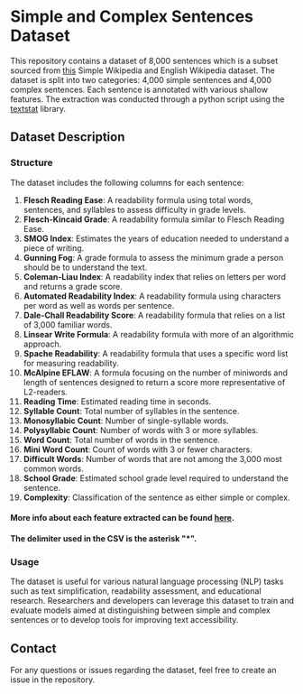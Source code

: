 # Simple and Complex Sentences Dataset

This repository contains a dataset of 8,000 sentences which is a subset sourced from [this](https://cs.pomona.edu/~dkauchak/simplification/) Simple Wikipedia and English Wikipedia dataset. The dataset is split into two categories: 4,000 simple sentences and 4,000 complex sentences. Each sentence is annotated with various shallow features. The extraction was conducted through a python script using the [textstat](https://pypi.org/project/textstat/) library.

## Dataset Description

### Structure

The dataset includes the following columns for each sentence:

1. **Flesch Reading Ease**: A readability formula using total words, sentences, and syllables to assess difficulty in grade levels.
2. **Flesch-Kincaid Grade**: A readability formula similar to Flesch Reading Ease.
3. **SMOG Index**: Estimates the years of education needed to understand a piece of writing.
4. **Gunning Fog**: A grade formula to assess the minimum grade a person should be to understand the text.
5. **Coleman-Liau Index**: A readability index that relies on letters per word and returns a grade score.
6. **Automated Readability Index**: A readability formula using characters per word as well as words per sentence.
7. **Dale-Chall Readability Score**: A readability formula that relies on a list of 3,000 familiar words.
8. **Linsear Write Formula**: A readability formula with more of an algorithmic approach.
9. **Spache Readability**: A readability formula that uses a specific word list for measuring readability.
10. **McAlpine EFLAW**: A formula focusing on the number of miniwords and length of sentences designed to return a score more representative of L2-readers.
11. **Reading Time**: Estimated reading time in seconds.
12. **Syllable Count**: Total number of syllables in the sentence.
13. **Monosyllabic Count**: Number of single-syllable words.
14. **Polysyllabic Count**: Number of words with 3 or more syllables.
15. **Word Count**: Total number of words in the sentence.
16. **Mini Word Count**: Count of words with 3 or fewer characters.
17. **Difficult Words**: Number of words that are not among the 3,000 most common words.
18. **School Grade**: Estimated school grade level required to understand the sentence.
19. **Complexity**: Classification of the sentence as either simple or complex.

#### More info about each feature extracted can be found [here](https://pypi.org/project/textstat/).

#### The delimiter used in the CSV is the asterisk "*".

### Usage

The dataset is useful for various natural language processing (NLP) tasks such as text simplification, readability assessment, and educational research. Researchers and developers can leverage this dataset to train and evaluate models aimed at distinguishing between simple and complex sentences or to develop tools for improving text accessibility.

## Contact

For any questions or issues regarding the dataset, feel free to create an issue in the repository.

